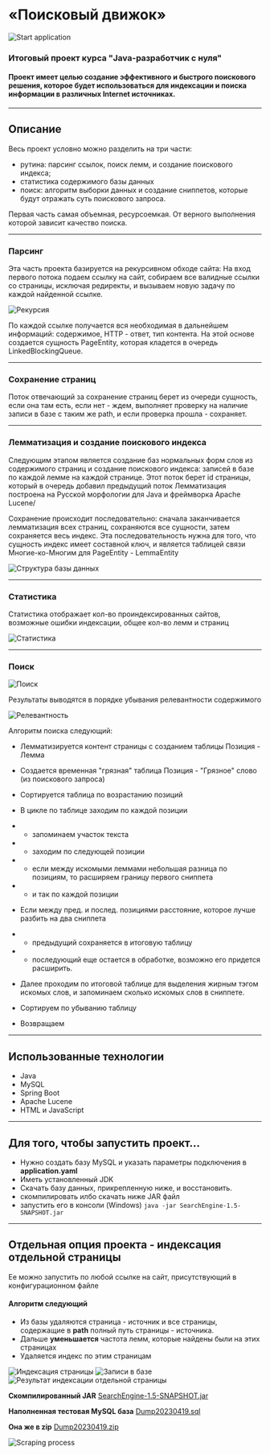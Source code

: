 # «Поисковый движок»

![Start application](/src/main/resources/img/start.gif "Start Application")

### Итоговый проект курса "Java-разработчик с нуля"

#### Проект имеет целью создание эффективного и быстрого поискового решения, которое будет использоваться для индексации и поиска информации в различных Internet источниках.

---

## Описание

Весь проект условно можно разделить на три части:
- рутина: парсинг ссылок, поиск лемм, и создание поискового индекса;
- статистика содержимого базы данных
- поиск: алгоритм выборки данных и создание сниппетов, которые будут отражать суть поискового запроса.
 
Первая часть самая объемная, ресурсоемкая. От верного выполнения которой зависит качество поиска.

---
### Парсинг

Эта часть проекта базируется на рекурсивном обходе сайта: На вход первого потока подаем ссылку на сайт,
собираем все валидные ссылки со страницы, исключая редиректы, и вызываем новую задачу по каждой найденной ссылке.

![Рекурсия](/src/main/resources/img/recursive.png "Рекурсивный обход сайта")

По каждой ссылке получается вся необходимая в дальнейшем информаций: содержимое, HTTP - ответ, тип контента.
На этой основе создается сущность PageEntity, которая кладется в очередь LinkedBlockingQueue.

---
### Сохранение страниц
Поток отвечающий за сохранение страниц берет из очереди сущность, если она там есть, если нет - ждем, выполняет проверку на наличие записи в базе с таким же path, и если проверка прошла - сохраняет.

---
### Лемматизация и создание поискового индекса
Следующим этапом является создание баз нормальных форм слов из содержимого страниц и создание поискового индекса: записей в базе по каждой лемме на каждой странице.
Этот поток берет id страницы, который в очередь добавил предыдущий поток
Лемматизация построена на Русской морфологии для Java и фреймворка Apache Lucene/

Сохранение происходит последовательно: сначала заканчивается лемматизация всех страниц, сохраняются все сущности, затем сохраняется весь индекс.
Эта последовательность нужна для того, что сущность индекс имеет составной ключ, и является таблицей связи Многие-ко-Многим для PageEntity - LemmaEntity

![Структура базы данных](/src/main/resources/img/DB.png "Структура базы данных")

---
### Статистика
Статистика отображает кол-во проиндексированных сайтов, возможные ошибки индексации, общее кол-во лемм и страниц

![Статистика](/src/main/resources/img/statistics.png "Статистика")

---
### Поиск

![Поиск](/src/main/resources/img/searching.gif "Поиск")

Результаты выводятся в порядке убывания релевантности содержимого

![Релевантность](/src/main/resources/img/relevance.png "Сортировка результатов")

Алгоритм поиска следующий:
+ Лемматизируется контент страницы с созданием таблицы Позиция - Лемма
+ Создается временная "грязная" таблица Позиция - "Грязное" слово (из поискового запроса)
+ Сортируется таблица по возрастанию позиций
+ В цикле по таблице заходим по каждой позиции 
+ + запоминаем участок текста
+ + заходим по следующей позиции
+ + если между искомыми леммами небольшая разница по позициям, то расширяем границу первого сниппета
+ + и так по каждой позиции
+ Eсли между пред. и послед. позициями расстояние, которое лучше разбить на два сниппета
+ + предыдущий сохраняется в итоговую таблицу
+ + последующий еще остается в обработке, возможно его придется расширить.

+ Далее проходим по итоговой таблице для выделения жирным тэгом искомых слов, и запоминаем сколько искомых слов в сниппете.
+ Сортируем по убыванию таблицу
+ Возвращаем

---

## Использованные технологии

- Java
- MySQL
- Spring Boot
- Apache Lucene
- HTML и JavaScript

---

## Для того, чтобы запустить проект...

+ Нужно создать базу MySQL и указать параметры подключения в **application.yaml**
+ Иметь установленный JDK
+ Скачать базу данных, прикрепленную ниже, и восстановить.
+ скомпилировать илбо скачать ниже JAR файл
+ запустить его в консоли (Windows)
`java -jar SearchEngine-1.5-SNAPSHOT.jar`

---
## Отдельная опция проекта - индексация отдельной страницы

Ее можно запустить по любой ссылке на сайт, присутствующий в конфигурационном файле
#### Алгоритм следующий
+ Из базы удаляются страница - источник и все страницы, содержащие в __path__ полный путь страницы - источника.
+ Дальше **уменьшается** частота лемм, которые найдены были на этих страницах
+ Удаляется индекс по этим страницам

![Индексация страницы](/src/main/resources/img/addpage.png "Индексация страницы")
![Записи в базе](/src/main/resources/img/addpageDB.png "Записи в базе по искомой странице")
![Результат индексации отдельной страницы](/src/main/resources/img/addpagelog.png "Результат работы")


__Скомпилированный JAR__
[SearchEngine-1.5-SNAPSHOT.jar](https://drive.google.com/file/d/1DPH2-7ofMUqEWN7rjW07rIMoOJyVgmsu/view?usp=sharing)

__Наполненная тестовая MySQL база__ [Dump20230419.sql](https://drive.google.com/file/d/1Kf-k1OFsV_zgneCPj2pz8e7lmzNwoRL4/view?usp=share_link)

__Она же в zip__ [Dump20230419.zip](https://drive.google.com/file/d/1qNwEbqzOLMC8ARsJUTq-mspuwNIlTJOG/view?usp=share_link)

![Scraping process](/src/main/resources/img/scrapingprocess.gif "Scraping process")